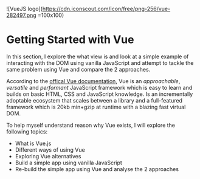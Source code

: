 ![VueJS logo](https://cdn.iconscout.com/icon/free/png-256/vue-282497.png =100x100)

# Getting Started with Vue
In this section, I explore the what view is and look at a simple example of interacting with the DOM using vanilla JavaScript
and attempt to tackle the same problem using Vue and compare the 2 approaches.

According to the [offical Vue documentation](https://v3.vuejs.org), Vue is an *approachable*, *versatile* and *performant* 
JavaScript framework which is easy to learn and builds on basic HTML, CSS and JavaScript knowledge. Is an incrementally adoptable 
ecosystem that scales between a library and a full-featured framework which is 20kb min+gzip at runtime with a blazing fast virtual DOM.

To help myself understand reason why Vue exists, I will explore the following topics:
- What is Vue.js
- Different ways of using Vue
- Exploring Vue alternatives
- Build a simple app using vanilla JavaScript
- Re-build the simple app using Vue and analyse the 2 approaches
